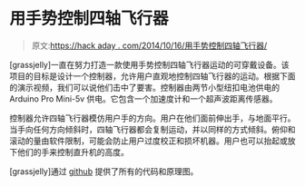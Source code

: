 # 用手势控制四轴飞行器

> 原文:[https://hack aday . com/2014/10/16/用手势控制四轴飞行器/](https://hackaday.com/2014/10/16/controlling-a-quadcopter-with-gestures/)

[grassjelly]一直在努力打造一款使用手势控制四轴飞行器运动的可穿戴设备。该项目的目标是设计一个控制器，允许用户直观地控制四轴飞行器的运动。根据下面的演示视频，我们可以说他们击中了要害。控制器由两节小型纽扣电池供电的 Arduino Pro Mini-5v 供电。它包含一个加速度计和一个超声波距离传感器。

控制器允许四轴飞行器模仿用户手的方向。用户在他们面前伸出手，与地面平行。当手向任何方向倾斜时，四轴飞行器都会复制运动，并以同样的方式倾斜。俯仰和滚动的量由软件限制，可能会防止用户过度校正和损坏机器。用户也可以抬起或放下他们的手来控制直升机的高度。

[grassjelly]通过 [github](https://github.com/grassjelly/gesture_drone "github") 提供了所有的代码和原理图。